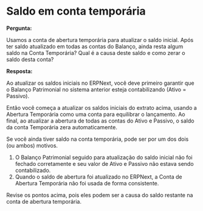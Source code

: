 # Saldo em conta temporária



**Pergunta:**


Usamos a conta de abertura temporária para atualizar o saldo inicial. Após ter saldo atualizado em todas as contas do Balanço, ainda resta algum saldo na Conta Temporária? Qual é a causa deste saldo e como zerar o saldo desta conta?


**Resposta:**


Ao atualizar os saldos iniciais no ERPNext, você deve primeiro garantir que o Balanço Patrimonial no sistema anterior esteja contabilizando (Ativo = Passivo).


Então você começa a atualizar os saldos iniciais do extrato acima, usando a Abertura Temporária como uma conta para equilibrar o lançamento. Ao final, ao atualizar a abertura de todas as contas do Ativo e Passivo, o saldo da conta Temporária zera automaticamente.


Se você ainda tiver saldo na conta temporária, pode ser por um dos dois (ou ambos) motivos.


1. O Balanço Patrimonial seguido para atualização do saldo inicial não foi fechado corretamente e seu valor de Ativo e Passivo não estava sendo contabilizado.
2. Quando o saldo de abertura foi atualizado no ERPNext, a Conta de Abertura Temporária não foi usada de forma consistente.


Revise os pontos acima, pois eles podem ser a causa do saldo restante na conta de abertura temporária.



